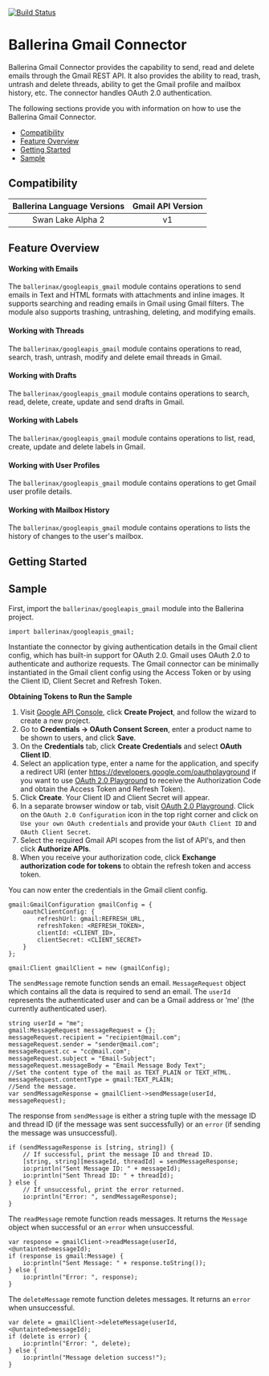 [![Build Status](https://travis-ci.org/ballerina-platform/module-ballerinax-googleapis.gmail.svg?branch=master)](https://travis-ci.org/ballerina-platform/module-ballerinax-googleapis.gmail)

# Ballerina Gmail Connector

Ballerina Gmail Connector provides the capability to send, read and delete emails through the Gmail REST API. 
It also provides the ability to read, trash, untrash and delete threads, ability to get the Gmail profile and 
mailbox history, etc. The connector handles OAuth 2.0 authentication.

The following sections provide you with information on how to use the Ballerina Gmail Connector.

- [Compatibility](#compatibility)
- [Feature Overview](#feature-overview)
- [Getting Started](#getting-started)
- [Sample](#sample)

## Compatibility

| Ballerina Language Versions  | Gmail API Version |
|:----------------------------:|:-----------------:|
|  Swan Lake Alpha 2           |   v1              |

## Feature Overview

#### Working with Emails

The `ballerinax/googleapis_gmail` module contains operations to send emails in Text and HTML formats with 
attachments and inline images. It supports searching and reading emails in Gmail using Gmail filters. The module 
also supports trashing, untrashing, deleting, and modifying emails.

#### Working with Threads

The `ballerinax/googleapis_gmail` module contains operations to read, search, trash, untrash, modify and delete 
email threads in Gmail.

#### Working with Drafts

The `ballerinax/googleapis_gmail` module contains operations to search, read, delete, create, update and send 
drafts in Gmail.

#### Working with Labels

The `ballerinax/googleapis_gmail` module contains operations to list, read, create, update and delete labels in Gmail.

#### Working with User Profiles

The `ballerinax/googleapis_gmail` module contains operations to get Gmail user profile details.

#### Working with Mailbox History

The `ballerinax/googleapis_gmail` module contains operations to lists the history of changes to the user's mailbox.

## Getting Started

## Sample
First, import the `ballerinax/googleapis_gmail` module into the Ballerina project.
```ballerina
import ballerinax/googleapis_gmail;
```
Instantiate the connector by giving authentication details in the Gmail client config, which has built-in support 
for OAuth 2.0. Gmail uses OAuth 2.0 to authenticate and authorize requests. The Gmail connector can be minimally 
instantiated in the Gmail client config using the Access Token or by using the Client ID, Client Secret and Refresh Token.

**Obtaining Tokens to Run the Sample**

1. Visit [Google API Console](https://console.developers.google.com), click **Create Project**, and follow the wizard 
to create a new project.
2. Go to **Credentials -> OAuth Consent Screen**, enter a product name to be shown to users, and click **Save**.
3. On the **Credentials** tab, click **Create Credentials** and select **OAuth Client ID**.
4. Select an application type, enter a name for the application, and specify a redirect URI 
(enter https://developers.google.com/oauthplayground if you want to use 
[OAuth 2.0 Playground](https://developers.google.com/oauthplayground) to receive the Authorization Code and obtain the 
Access Token and Refresh Token).
5. Click **Create**. Your Client ID and Client Secret will appear.
6. In a separate browser window or tab, visit [OAuth 2.0 Playground](https://developers.google.com/oauthplayground). 
Click on the `OAuth 2.0 Configuration` icon in the top right corner and click on `Use your own OAuth credentials` and 
provide your `OAuth Client ID` and `OAuth Client Secret`.
7. Select the required Gmail API scopes from the list of API's, and then click **Authorize APIs**.
8. When you receive your authorization code, click **Exchange authorization code for tokens** to obtain the 
refresh token and access token.

You can now enter the credentials in the Gmail client config.
```ballerina
gmail:GmailConfiguration gmailConfig = {
    oauthClientConfig: {
        refreshUrl: gmail:REFRESH_URL,
        refreshToken: <REFRESH_TOKEN>,
        clientId: <CLIENT_ID>,
        clientSecret: <CLIENT_SECRET>
    }
};

gmail:Client gmailClient = new (gmailConfig);
```
The `sendMessage` remote function sends an email. `MessageRequest` object which contains all the data is required
to send an email. The `userId` represents the authenticated user and can be a Gmail address or ‘me’ 
(the currently authenticated user).

```ballerina
string userId = "me";
gmail:MessageRequest messageRequest = {};
messageRequest.recipient = "recipient@mail.com";
messageRequest.sender = "sender@mail.com";
messageRequest.cc = "cc@mail.com";
messageRequest.subject = "Email-Subject";
messageRequest.messageBody = "Email Message Body Text";
//Set the content type of the mail as TEXT_PLAIN or TEXT_HTML.
messageRequest.contentType = gmail:TEXT_PLAIN;
//Send the message.
var sendMessageResponse = gmailClient->sendMessage(userId, messageRequest);
```

The response from `sendMessage` is either a string tuple with the message ID and thread ID 
(if the message was sent successfully) or an `error` (if sending the message was unsuccessful).

```ballerina
if (sendMessageResponse is [string, string]) {
    // If successful, print the message ID and thread ID.
    [string, string][messageId, threadId] = sendMessageResponse;
    io:println("Sent Message ID: " + messageId);
    io:println("Sent Thread ID: " + threadId);
} else {
    // If unsuccessful, print the error returned.
    io:println("Error: ", sendMessageResponse);
}
```

The `readMessage` remote function reads messages. It returns the `Message` object when successful or an `error` 
when unsuccessful.

```ballerina
var response = gmailClient->readMessage(userId, <@untainted>messageId);
if (response is gmail:Message) {
    io:println("Sent Message: " + response.toString());
} else {
    io:println("Error: ", response);
}
```

The `deleteMessage` remote function deletes messages. It returns an `error` when unsuccessful.

```ballerina    
var delete = gmailClient->deleteMessage(userId, <@untainted>messageId);
if (delete is error) {
    io:println("Error: ", delete);
} else {
    io:println("Message deletion success!");
}
```
